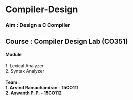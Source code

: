 # Compiler-Design

<h3>Aim : Design a C Compiler</h3>

<h2> Course : Compiler Design Lab (CO351)</h2>
<h4>Module</h4>
1. Lexical Analyzer<br>
2. Syntax Analyzer<br>

<h4>Team : <br>
1. Arvind Ramachandran - 15CO111<br>
2. Aswanth P. P. - 15CO112 <br>
